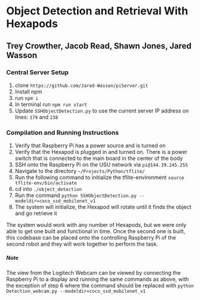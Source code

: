# Object Detection and Retrieval With Hexapods

## Trey Crowther, Jacob Read, Shawn Jones, Jared Wasson

### Central Server Setup
1. clone `https://github.com/Jared-Wasson/piServer.git`
2. Install npm
3. run `npm i`
3. In terminal run `npm run start`
4. Update `SSHObjectDetection.py` to use the current server IP address on lines: `179` and `238`

### Compilation and Running Instructions

1. Verify that Raspberry Pi has a power source and is turned on       
2. Verify that the Hexapod is plugged in and turned on. There is a power switch that is connected to the main board in the center of the body
3. SSH onto the Raspberry Pi on the USU network via `pi@144.39.245.255`
4. Navigate to the directory `~/Projects/Python/tflite/`
5. Run the following command to initialize the tflite-environment `source tflite-env/bin/activate`
6. cd into `./object_detection`
7. Run the command `python SSHObjectDetection.py --modeldir=coco_ssd_mobilenet_v1`
8. The system will initialize, the Hexapod will rotate until it finds the object and go retrieve it

The system would work with any number of Hexapods, but we were only able to get one built and functional in time. Once the second one is built, this codebase can be placed onto the controlling Raspberry Pi of the second robot and they will work together to perform the task.


##### Note
The view from the Logitech Webcam can be viewed by connecting the Raspberry Pi to a display and running the same commands as above, with the exception of step 6
where the command should be replaced with `python Detection_webcam.py --modeldir=coco_ssd_mobilenet_v1`

